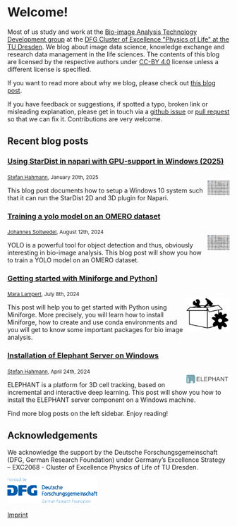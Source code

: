 # Welcome!
Most of us study and work at the [Bio-image Analysis Technology Development group](https://physics-of-life.tu-dresden.de/bia) at the [DFG Cluster of Excellence "Physics of Life" at the TU Dresden](https://physics-of-life.tu-dresden.de/).
We blog about image data science, knowledge exchange and research data management in the life sciences. The contents of this blog are licensed by the respective authors under [CC-BY 4.0](https://creativecommons.org/licenses/by/4.0/) license unless a different license is specified.

If you want to read more about why we blog, please check out [this blog post](robert_haase/why_we_blog/readme.md).

If you have feedback or suggestions, if spotted a typo, broken link or misleading explanation, please get in touch via a
[github issue](https://github.com/BiAPoL/blog/issues) or
[pull request](https://github.com/BiAPoL/blog/pulls) so that we can fix it. Contributions are very welcome.

## Recent blog posts

### [Using StarDist in napari with GPU-support in Windows (2025)](stefan_hahmann/stardist_gpu_2025/readme)

<small>[Stefan Hahmann](stefan_hahmann/readme), January 20th, 2025</small><br>
<img src="images/yolo_dataset.PNG" width=10% align="right"><p>This blog post documents how to setup a Windows 10 system such that it can run the StarDist 2D and 3D plugin for Napari.</p>

### [Training a yolo model on an OMERO dataset](ref:yolo_omero)

<small>[Johannes Soltwedel](johannes_mueller/readme), August 12th, 2024</small><br>
<img src="images/yolo_dataset.PNG" width=10% align="right"><p>YOLO is a powerful tool for object detection and thus, obviously interesting in bio-image analysis. This blog post will show you how to train a YOLO model on an OMERO dataset.</p>

### [Getting started with Miniforge and Python](mara_lampert/getting_started_with_miniforge_and_python/readme)]

<small>[Mara Lampert](mara_lampert/readme), July 8th, 2024</small><br>
<img src="images/package_manager.jpeg" width="100" align="right"><p>This post will help you to get started with Python using Miniforge. More precisely, you will learn how to install Miniforge, how to create and use conda environments and you will get to know some important packages for bio image analysis.</p>

### [Installation of Elephant Server on Windows](stefan_hahmann/elephant_server_installation_windows/readme)

<small>[Stefan Hahmann](stefan_hahmann/readme), April 24th, 2024</small><br>
<img src="images/elephant-logo.png" width="100" align="right"><p>ELEPHANT is a platform for 3D cell tracking, based on incremental and interactive deep learning. This post will show you how to install the ELEPHANT server component on a Windows machine.</p>

Find more blog posts on the left sidebar.
Enjoy reading!

## Acknowledgements
We acknowledge the support by the Deutsche Forschungsgemeinschaft (DFG, German Research Foundation) under Germany’s Excellence Strategy – EXC2068 - Cluster of Excellence Physics of Life of TU Dresden.

<img style="height:60px" src="images/dfg_logo.png">

[Imprint](imprint.md)
